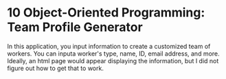 # 10 Object-Oriented Programming: Team Profile Generator

In this application, you input information to create a customized team of workers. You can inputa worker's type, name, ID, email address, and more. Ideally, an html page would appear displaying the information, but I did not figure out how to get that to work.
